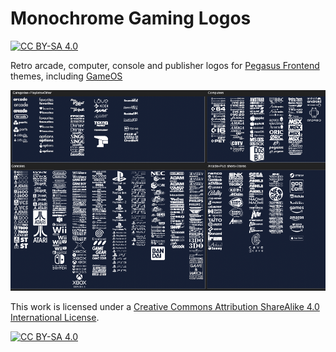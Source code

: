 # Monochrome Gaming Logos

[![CC BY-SA 4.0][cc-by-sa-shield]][cc-by-sa]


Retro arcade, computer, console and publisher logos for [Pegasus Frontend](https://pegasus-frontend.org/) themes, including [GameOS](https://github.com/PlayingKarrde/gameOS)

![sample of logos](https://github.com/HVR88/Monochrome-Gaming-Logos/blob/main/monochrome-sample.png)


This work is licensed under a
[Creative Commons Attribution ShareAlike 4.0 International License][cc-by-sa].

[![CC BY-SA 4.0][cc-by-sa-image]][cc-by-sa]

[cc-by-sa]: http://creativecommons.org/licenses/by-sa/4.0/
[cc-by-sa-image]: https://licensebuttons.net/l/by-sa/4.0/88x31.png
[cc-by-sa-shield]: https://img.shields.io/badge/License-CC%20BY--SA%204.0-lightgrey.svg

